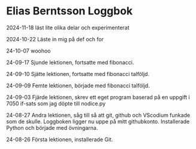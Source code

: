 Elias Berntsson Loggbok
=======================

2024-11-18
läst lite olika delar och experimenterat 

2024-10-22
Läste in mig på def och for

24-10-07
woohoo

24-09-17
Sjunde lektionen, fortsatte med fibonacci.

24-09-10
Sjätte lektionen, fortsatte med fibonacci talföljd.

24-09-09
Femte lektionen, började med fibonacci talföljd.

24-09-03
Fjärde lektionen, skrev ett eget program baserad på en uppgift i 7050 if-sats som jag döpte till nodice.py

24-08-27
Andra lektionen, såg till så att git, github och VScodium funkade som de skulle. Loggboken ligger nu uppe på mitt githubkonto. Installerade Python och började med övningarna.

24-08-26
Första lektionen, installerade Git.